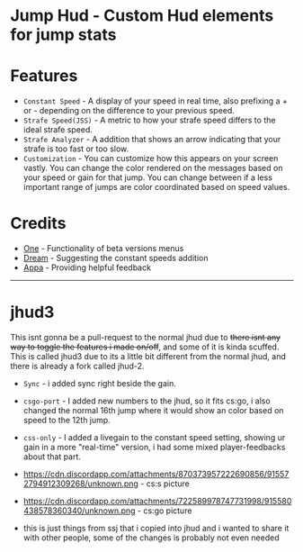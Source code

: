 # Jump Hud - Custom Hud elements for jump stats

# Features
* `Constant Speed` - A display of your speed in real time, also prefixing a + or - depending on the difference to your previous speed.
* `Strafe Speed(JSS)` - A metric to how your strafe speed differs to the ideal strafe speed.
* `Strafe Analyzer` - A addition that shows an arrow indicating that your strafe is too fast or too slow.
* `Customization` - You can customize how this appears on your screen vastly. You can change the color rendered on the messages based on your speed or gain for that jump. You can change between if a less important range of jumps are color coordinated based on speed values. 

# Credits
* [One](http://steamcommunity.com/profiles/76561197990045384) - Functionality of beta versions menus
* [Dream](http://steamcommunity.com/profiles/76561198117224444) - Suggesting the constant speeds addition
* [Appa](http://steamcommunity.com/profiles/76561198181408938) - Providing helpful feedback

----------------------------
# jhud3 
This isnt gonna be a pull-request to the normal jhud due to ~~there isnt any way to toggle the features i made on/off~~, and some of it is kinda scuffed.
This is called jhud3 due to its a little bit different from the normal jhud, and there is already a fork called jhud-2.

* `Sync` - i added sync right beside the gain.
* `csgo-port` - I added new numbers to the jhud, so it fits cs:go, i also changed the normal 16th jump where it would show an color based on speed to the 12th jump.
* `css-only` - I added a livegain to the constant speed setting, showing ur gain in a more "real-time" version, i had some mixed player-feedbacks about that part.

* https://cdn.discordapp.com/attachments/870373957222690856/915572794912309268/unknown.png - cs:s picture
* https://cdn.discordapp.com/attachments/722589978747731998/915580438578360340/unknown.png - cs:go picture

* this is just things from ssj that i copied into jhud and i wanted to share it with other people, some of the changes is probably not even needed